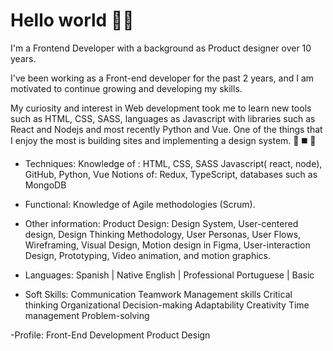 <h1>Hello world ✌🏽</h1>

I'm a Frontend Developer with a background as Product designer over 10 years. 


I've been working as a Front-end developer for the past 2 years, and I am motivated to continue growing and developing my skills. 

My curiosity and interest in Web development took me to learn new tools such as HTML, CSS, SASS, languages as Javascript with libraries such as React and Nodejs and most recently Python and Vue.
One of the things that I enjoy the most is building sites and implementing a design system. 🔺 ◼️ 🔹

- Techniques:
Knowledge of : HTML, CSS, SASS Javascript( react, node), GitHub, Python, Vue 
Notions of: Redux, TypeScript, databases such as MongoDB 


- Functional:
Knowledge of Agile methodologies (Scrum).

- Other information:
Product Design: Design System, User-centered design, Design Thinking Methodology, 
User Personas, User Flows, Wireframing, Visual Design,
Motion design in Figma, User-interaction Design, Prototyping, Video animation, and motion graphics.

- Languages:
Spanish  | Native
English | Professional
Portuguese | Basic


- Soft Skills:
Communication
Teamwork
Management skills
Critical thinking
Organizational
Decision-making
Adaptability
Creativity
Time management
Problem-solving


-Profile:
Front-End Development
Product Design


